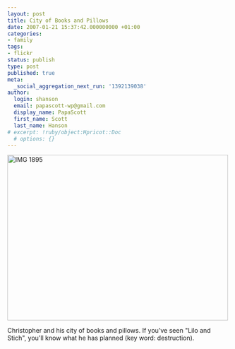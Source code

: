 ```yaml
---
layout: post
title: City of Books and Pillows
date: 2007-01-21 15:37:42.000000000 +01:00
categories:
- family
tags:
- flickr
status: publish
type: post
published: true
meta:
  _social_aggregation_next_run: '1392139038'
author:
  login: shanson
  email: papascott-wp@gmail.com
  display_name: PapaScott
  first_name: Scott
  last_name: Hanson
# excerpt: !ruby/object:Hpricot::Doc
  # options: {}
---
```

<p><a href="http://www.flickr.com/photos/papascott/364544969/" title="Photo Sharing"><img src="http://farm1.static.flickr.com/162/364544969_5f67836ec9.jpg" width="500" height="375" alt="IMG 1895" /></a></p>
<p>Christopher and his city of books and pillows. If you've seen &quot;Lilo and Stich&quot;, you'll know what he has planned (key word: destruction).</p>
